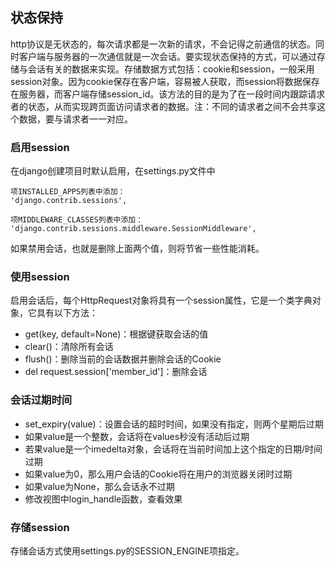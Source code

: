 ## 状态保持

http协议是无状态的，每次请求都是一次新的请求，不会记得之前通信的状态。同时客户端与服务器的一次通信就是一次会话。要实现状态保持的方式，可以通过存储与会话有关的数据来实现。存储数据方式包括：cookie和session，一般采用session对象。因为cookie保存在客户端，容易被人获取，而session将数据保存在服务器，而客户端存储session\_id。该方法的目的是为了在一段时间内跟踪请求者的状态，从而实现跨页面访问请求者的数据。注：不同的请求者之间不会共享这个数据，要与请求者一一对应。

### 启用session

在django创建项目时默认启用，在settings.py文件中

```
项INSTALLED_APPS列表中添加：
'django.contrib.sessions',

项MIDDLEWARE_CLASSES列表中添加：
'django.contrib.sessions.middleware.SessionMiddleware',
```

如果禁用会话，也就是删除上面两个值，则将节省一些性能消耗。

### 使用session

启用会话后，每个HttpRequest对象将具有一个session属性，它是一个类字典对象，它具有以下方法：

* get\(key, default=None\)：根据键获取会话的值
* clear\(\)：清除所有会话
* flush\(\)：删除当前的会话数据并删除会话的Cookie
* del request.session\['member\_id'\]：删除会话

### 会话过期时间

* set\_expiry\(value\)：设置会话的超时时间，如果没有指定，则两个星期后过期
* 如果value是一个整数，会话将在values秒没有活动后过期
* 若果value是一个imedelta对象，会话将在当前时间加上这个指定的日期/时间过期
* 如果value为0，那么用户会话的Cookie将在用户的浏览器关闭时过期
* 如果value为None，那么会话永不过期
* 修改视图中login\_handle函数，查看效果

### 存储session

存储会话方式使用settings.py的SESSION\_ENGINE项指定。




